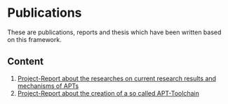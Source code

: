 # Publications

These are publications, reports and thesis which have been written based on this framework.


## Content

1. [Project-Report about the researches on current research results and mechanisms of APTs](https://github.com/mica-framework/publications/raw/master/Project_Report_CyberAttackResearch.pdf)
2. [Project-Report about the creation of a so called APT-Toolchain](https://github.com/mica-framework/publications/raw/master/Project_Report_2_APT_Toolchain.pdf)
